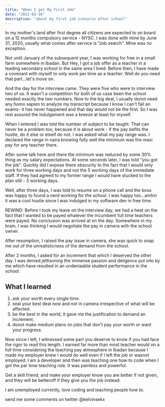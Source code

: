 ```yaml
---
title: "When I got My first Job"
date: "2021-03-16"
description: "about my first job scenario after school"
---
```


In my mother's land after first degree all citizens are expected to on board on a 12 months compulsory service - NYSC. I was done with mine by June 31, 2020, usually what comes after service is "Job search". Mine was no exception.

Not until January of the subsequent year, I was working for free in a small farm somewhere in Ibadan. But Hey, I got a job offer as a teacher in a leading secondary school in the same area I lived. Before then, I have made a covenant with myself to only work per time as a teacher. Well do you need that part...let's move on.

And the day for the interview came. They were five who were to interview two of us. It wasn't a competition for both of us case been the school needed exactly the two numbers. Now to the big deal, I usually donot need any homo sapien to analyze my transcript because I know I can't fail an exams- it has never happened and that day would not be the first. So I was rest assured the indulgement was a breeze at least for myself.

When I entered I was told the number of subject to be taught. That can never be a
problem too, because it is about work - if the pay befits the hustle, do it else or elseif do not. I was asked what my pay range was. I declared the range in naira knowing fully well the minimum was the maxi pay for any teacher there.

After some talk here and there the minimum was reduced by some 30% thing as my salary expectations. At some seconds later, I was told "you got the job". Quickly did I expose there obscurity to the fact that I would only work for three working days and not the 5 working days of the immediate staff. If they had agreed to my former range I would have stucked to the plan still - 3 working days.

Well, after three days, I was told to resume on a phone call and the boss was happy to found a nerd working for the school. I was happy too...amhin it was a cool hustle since I was indulged in my software dev in free time.

REWIND: Before I took my leave on the interview day, we had a heat on the fact that I wanted to be payed whatever the incumbent full time teachers were payed. No conclusion was arrived at on the day. Somewhere in my brain, I was thinking I would negotiate the pay in camera with the school owner. 

After resumption, I raised the pay issue in camera, she was quick to snap me out of the unrealisticness of the demand from the school. 

After 2 months, I asked for an increment that which I deserved the other day. I was denied jettisoning the immense passion and deligence put into by me which have resulted in an undeniaable student performance in the school.

## What I learned

1. ask your worth every single time.
2. seal your best deal now and not in camera irrespective of what will be affected.
3. be the best in the world, it gave me the justification to demand an increment.
4. donot make medium plans on jobs that don't pay your worth or want your progress.


Now since I left, I witnessed some part you deserve to know if you had face the rigor to read this length. I earned far more than most teacher would on a full time considering the teaching pay atmosphere in Ibadan because I made my employer knew I would do well even if I left the job or wasnot employed. I am a developer and then was teaching one how to code when I got the par time teaching role. It was painless and powerful.

Get a skill friend, and make your employer know you are better if not given, and they will be betteroff if they give you the job instead.

I am unemployed currently,  love coding and teaching people how to.

send me some comments on twitter @kelvinsekx
